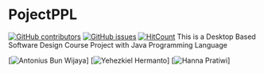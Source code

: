 # PojectPPL
[![GitHub contributors](https://img.shields.io/github/contributors/NoraNekoIT/PojectPPL)](https://github.com/noranekoit/ProjectPPL/graphs/contributors) 
[![GitHub issues](https://img.shields.io/github/issues/NoraNekoIT/PojectPPL)](https://github.com/NoraNekoIT/PojectPPL/issues)
[![HitCount](https://views.whatilearened.today/views/github/noranekoit/ProjectPPL.svg)](https://github.com/noranekoit/ProjectPPL)
This is a Desktop Based Software Design Course Project with Java Programming Language 


[![Antonius Bun Wijaya](https://img.shields.io/badge/Antonius%20Bun%20Wijaya-Github-blue)]
[![Yehezkiel Hermanto](https://img.shields.io/badge/Yehezkiel%20Hermanto-Github-blue)]
[![Hanna Pratiwi](https://img.shields.io/badge/Hanna%20Pratiwi-Github-blue)]
